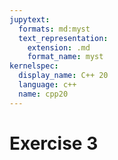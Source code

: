 ```yaml
---
jupytext:
  formats: md:myst
  text_representation:
    extension: .md
    format_name: myst
kernelspec:
  display_name: C++ 20
  language: c++
  name: cpp20
---
```


# Exercise 3



